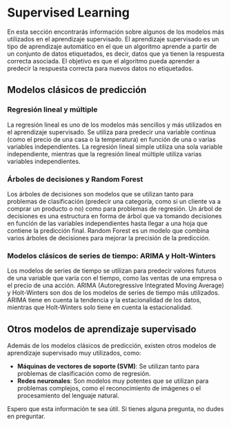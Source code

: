 # Supervised Learning

En esta sección encontrarás información sobre algunos de los modelos más utilizados en el aprendizaje supervisado. El aprendizaje supervisado es un tipo de aprendizaje automático en el que un algoritmo aprende a partir de un conjunto de datos etiquetados, es decir, datos que ya tienen la respuesta correcta asociada. El objetivo es que el algoritmo pueda aprender a predecir la respuesta correcta para nuevos datos no etiquetados.

## Modelos clásicos de predicción

### Regresión lineal y múltiple

La regresión lineal es uno de los modelos más sencillos y más utilizados en el aprendizaje supervisado. Se utiliza para predecir una variable continua (como el precio de una casa o la temperatura) en función de una o varias variables independientes. La regresión lineal simple utiliza una sola variable independiente, mientras que la regresión lineal múltiple utiliza varias variables independientes.

### Árboles de decisiones y Random Forest

Los árboles de decisiones son modelos que se utilizan tanto para problemas de clasificación (predecir una categoría, como si un cliente va a comprar un producto o no) como para problemas de regresión. Un árbol de decisiones es una estructura en forma de árbol que va tomando decisiones en función de las variables independientes hasta llegar a una hoja que contiene la predicción final. Random Forest es un modelo que combina varios árboles de decisiones para mejorar la precisión de la predicción.

### Modelos clásicos de series de tiempo: ARIMA y Holt-Winters

Los modelos de series de tiempo se utilizan para predecir valores futuros de una variable que varía con el tiempo, como las ventas de una empresa o el precio de una acción. ARIMA (Autoregressive Integrated Moving Average) y Holt-Winters son dos de los modelos de series de tiempo más utilizados. ARIMA tiene en cuenta la tendencia y la estacionalidad de los datos, mientras que Holt-Winters solo tiene en cuenta la estacionalidad.

## Otros modelos de aprendizaje supervisado

Además de los modelos clásicos de predicción, existen otros modelos de aprendizaje supervisado muy utilizados, como:

* **Máquinas de vectores de soporte (SVM)**: Se utilizan tanto para problemas de clasificación como de regresión.
* **Redes neuronales**: Son modelos muy potentes que se utilizan para problemas complejos, como el reconocimiento de imágenes o el procesamiento del lenguaje natural.

Espero que esta información te sea útil. Si tienes alguna pregunta, no dudes en preguntar.
